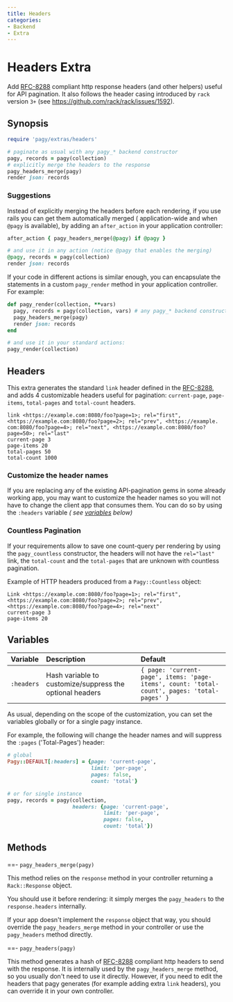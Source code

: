 ```yaml
---
title: Headers
categories:
- Backend
- Extra
---
```


# Headers Extra

Add [RFC-8288](https://tools.ietf.org/html/rfc8288) compliant http response headers (and other helpers) useful for API
pagination. It also follows the header casing introduced by `rack` version `3+` (see https://github.com/rack/rack/issues/1592).

## Synopsis

```ruby pagy.rb (initializer)
require 'pagy/extras/headers'
```

```ruby Controller (action)
# paginate as usual with any pagy_* backend constructor
pagy, records = pagy(collection)
# explicitly merge the headers to the response
pagy_headers_merge(pagy)
render json: records
```

### Suggestions

Instead of explicitly merging the headers before each rendering, if you use rails you can get them automatically merged (
application-wide and when `@pagy` is available), by adding an `after_action` in your application controller:

```ruby Controller (after_action)
after_action { pagy_headers_merge(@pagy) if @pagy }

# and use it in any action (notice @pagy that enables the merging)
@pagy, records = pagy(collection)
render json: records
```

If your code in different actions is similar enough, you can encapsulate the statements in a custom `pagy_render` method in your
application controller. For example:

```ruby Controller (pagy_render)
def pagy_render(collection, **vars)
  pagy, records = pagy(collection, vars) # any pagy_* backend constructor works
  pagy_headers_merge(pagy)
  render json: records
end

# and use it in your standard actions:
pagy_render(collection)
```

## Headers

This extra generates the standard `link` header defined in the
[RFC-8288](https://tools.ietf.org/html/rfc8288), and adds 4 customizable headers useful for pagination: `current-page`,
`page-items`, `total-pages` and `total-count` headers.

```text Example of the default HTTP headers
link <https://example.com:8080/foo?page=1>; rel="first", <https://example.com:8080/foo?page=2>; rel="prev", <https://example.
com:8080/foo?page=4>; rel="next", <https://example.com:8080/foo?page=50>; rel="last"
current-page 3
page-items 20
total-pages 50
total-count 1000
```

### Customize the header names

If you are replacing any of the existing API-pagination gems in some already working app, you may want to customize the header
names so you will not have to change the client app that consumes them. You can do so by using the `:headers` variable _(
see [variables](#variables) below)_

### Countless Pagination

If your requirements allow to save one count-query per rendering by using the `pagy_countless` constructor, the headers will
not have the `rel="last"` link, the `total-count` and the `total-pages` that are unknown with countless pagination.

Example of HTTP headers produced from a `Pagy::Countless` object:

```text
Link <https://example.com:8080/foo?page=1>; rel="first", <https://example.com:8080/foo?page=2>; rel="prev", <https://example.com:8080/foo?page=4>; rel="next"
current-page 3
page-items 20
```

## Variables

| Variable   | Description                                              | Default                                                                                     |
|:-----------|:---------------------------------------------------------|:--------------------------------------------------------------------------------------------|
| `:headers` | Hash variable to customize/suppress the optional headers | `{ page: 'current-page', items: 'page-items', count: 'total-count', pages: 'total-pages' }` |

As usual, depending on the scope of the customization, you can set the variables globally or for a single pagy instance.

For example, the following will change the header names and will suppress the `:pages` ('Total-Pages') header:

```ruby pagy.rb (initializer)
# global
Pagy::DEFAULT[:headers] = {page: 'current-page', 
                           limit: 'per-page', 
                           pages: false, 
                           count: 'total'}
```

```ruby Controller
# or for single instance
pagy, records = pagy(collection, 
                     headers: {page: 'current-page', 
                               limit: 'per-page', 
                               pages: false, 
                               count: 'total'})
```

## Methods

==- `pagy_headers_merge(pagy)`

This method relies on the `response` method in your controller returning a `Rack::Response` object.

You should use it before rendering: it simply merges the `pagy_headers` to the `response.headers` internally.

If your app doesn't implement the `response` object that way, you should override the `pagy_headers_merge` method in your
controller or use the `pagy_headers` method directly.

==- `pagy_headers(pagy)`

This method generates a hash of [RFC-8288](https://tools.ietf.org/html/rfc8288) compliant http headers to send with the
response. It is internally used by the `pagy_headers_merge` method, so you usually don't need to use it directly. However, if you
need to edit the headers that pagy generates (for example adding extra `link` headers), you can override it in your own
controller.
